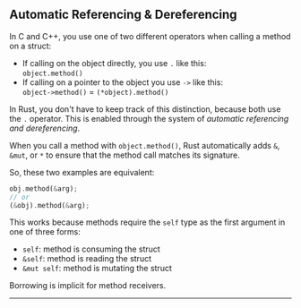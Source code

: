 ## Automatic Referencing & Dereferencing ##

In C and C++, you use one of two different operators when calling a method on
a struct:

* If calling on the object directly, you use ```.``` like this:<br>
  ```object.method()```
* If calling on a pointer to the object you use ```->``` like this:<br>
  ```object->method()``` = ```(*object).method()```

In Rust, you don't have to keep track of this distinction, because both use
the ```.``` operator. This is enabled through the system of *automatic
referencing and dereferencing*.

When you call a method with ```object.method()```, Rust automatically adds
```&```, ```&mut```, or ```*``` to ensure that the method call matches its
signature.

So, these two examples are equivalent:

```rust
obj.method(&arg);
// or
(&obj).method(&arg);
```

This works because methods require the ```self``` type as the first argument
in one of three forms:

* ```self```: method is consuming the struct
* ```&self```: method is reading the struct
* ```&mut self```: method is mutating the struct

Borrowing is implicit for method receivers.

---
